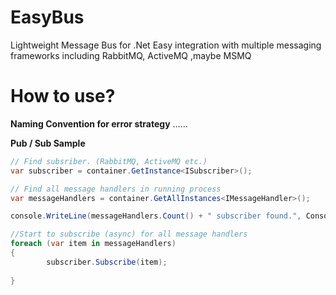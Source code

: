 # EasyBus
Lightweight Message Bus for .Net Easy integration with multiple messaging frameworks including RabbitMQ, ActiveMQ ,maybe MSMQ


How to use?
========================
**Naming Convention for error strategy** 
......






**Pub / Sub Sample**
```cs
// Find subsriber. (RabbitMQ, ActiveMQ etc.)
var subscriber = container.GetInstance<ISubscriber>();

// Find all message handlers in running process
var messageHandlers = container.GetAllInstances<IMessageHandler>();

console.WriteLine(messageHandlers.Count() + " subscriber found.", ConsoleColor.Green);

//Start to subscribe (async) for all message handlers
foreach (var item in messageHandlers)
{                    
		subscriber.Subscribe(item);
	
}


```
